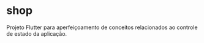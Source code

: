 # shop

Projeto Flutter para aperfeiçoamento de conceitos relacionados ao controle de estado da aplicação.

